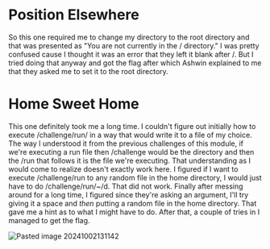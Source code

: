 # Position Elsewhere

So this one required me to change my directory to the root directory and that was presented as "You are not currently in the / directory." I was pretty confused cause I thought it was an error that they left it blank after /. But I tried doing that anyway and got the flag after which Ashwin explained to me that they asked me to set it to the root directory.

# Home Sweet Home

This one definitely took me a long time. I couldn't figure out initially how to execute /challenge/run/ in a way that would write it to a file of my choice. The way I understood it from the previous challenges of this module, if we're executing a run file then /challenge would be the directory and then the /run that follows it is the file we're executing. That understanding as I would come to realize doesn't exactly work here. I figured if I want to execute /challenge/run to any random file in the home directory, I would just have to do /challenge/run/~/d. That did not work. Finally after messing around for a long time, I figured since they're asking an argument, I'll try giving it a space and _then_ putting a random file in the home directory. That gave me a hint as to what I might have to do. After that, a couple of tries in I managed to get the flag. 


![Pasted image 20241002131142](https://github.com/user-attachments/assets/ba5ae832-2c2f-47a9-9db9-566138002baf)
